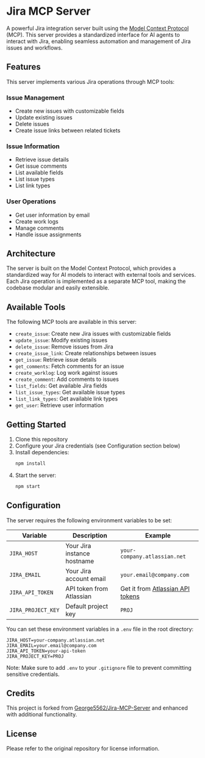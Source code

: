 # Jira MCP Server

A powerful Jira integration server built using the [Model Context Protocol](https://github.com/modelcontextprotocol) (MCP). This server provides a standardized interface for AI agents to interact with Jira, enabling seamless automation and management of Jira issues and workflows.

## Features

This server implements various Jira operations through MCP tools:

### Issue Management

- Create new issues with customizable fields
- Update existing issues
- Delete issues
- Create issue links between related tickets

### Issue Information

- Retrieve issue details
- Get issue comments
- List available fields
- List issue types
- List link types

### User Operations

- Get user information by email
- Create work logs
- Manage comments
- Handle issue assignments

## Architecture

The server is built on the Model Context Protocol, which provides a standardized way for AI models to interact with external tools and services. Each Jira operation is implemented as a separate MCP tool, making the codebase modular and easily extensible.

## Available Tools

The following MCP tools are available in this server:

- `create_issue`: Create new Jira issues with customizable fields
- `update_issue`: Modify existing issues
- `delete_issue`: Remove issues from Jira
- `create_issue_link`: Create relationships between issues
- `get_issue`: Retrieve issue details
- `get_comments`: Fetch comments for an issue
- `create_worklog`: Log work against issues
- `create_comment`: Add comments to issues
- `list_fields`: Get available Jira fields
- `list_issue_types`: Get available issue types
- `list_link_types`: Get available link types
- `get_user`: Retrieve user information

## Getting Started

1. Clone this repository
2. Configure your Jira credentials (see Configuration section below)
3. Install dependencies:
   ```bash
   npm install
   ```
4. Start the server:
   ```bash
   npm start
   ```

## Configuration

The server requires the following environment variables to be set:

| Variable           | Description                 | Example                                                                                         |
| ------------------ | --------------------------- | ----------------------------------------------------------------------------------------------- |
| `JIRA_HOST`        | Your Jira instance hostname | `your-company.atlassian.net`                                                                    |
| `JIRA_EMAIL`       | Your Jira account email     | `your.email@company.com`                                                                        |
| `JIRA_API_TOKEN`   | API token from Atlassian    | Get it from [Atlassian API tokens](https://id.atlassian.com/manage-profile/security/api-tokens) |
| `JIRA_PROJECT_KEY` | Default project key         | `PROJ`                                                                                          |

You can set these environment variables in a `.env` file in the root directory:

```env
JIRA_HOST=your-company.atlassian.net
JIRA_EMAIL=your.email@company.com
JIRA_API_TOKEN=your-api-token
JIRA_PROJECT_KEY=PROJ
```

Note: Make sure to add `.env` to your `.gitignore` file to prevent committing sensitive credentials.

## Credits

This project is forked from [George5562/Jira-MCP-Server](https://github.com/George5562/Jira-MCP-Server) and enhanced with additional functionality.

## License

Please refer to the original repository for license information.
